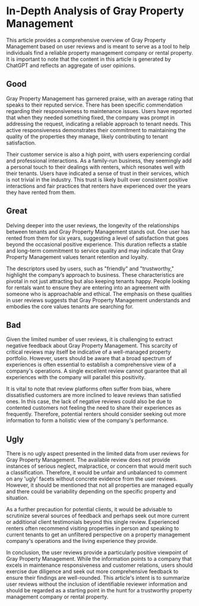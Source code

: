 # In-Depth Analysis of Gray Property Management

This article provides a comprehensive overview of Gray Property Management based on user reviews and is meant to serve as a tool to help individuals find a reliable property management company or rental property. It is important to note that the content in this article is generated by ChatGPT and reflects an aggregate of user opinions.

## Good

Gray Property Management has garnered praise, with an average rating that speaks to their reputed service. There has been specific commendation regarding their responsiveness to maintenance issues. Users have reported that when they needed something fixed, the company was prompt in addressing the request, indicating a reliable approach to tenant needs. This active responsiveness demonstrates their commitment to maintaining the quality of the properties they manage, likely contributing to tenant satisfaction.

Their customer service is also a high point, with users experiencing cordial and professional interactions. As a family-run business, they seemingly add a personal touch to their dealings with renters, which resonates well with their tenants. Users have indicated a sense of trust in their services, which is not trivial in the industry. This trust is likely built over consistent positive interactions and fair practices that renters have experienced over the years they have rented from them.

## Great

Delving deeper into the user reviews, the longevity of the relationships between tenants and Gray Property Management stands out. One user has rented from them for six years, suggesting a level of satisfaction that goes beyond the occasional positive experience. This duration reflects a stable and long-term commitment to service quality and may indicate that Gray Property Management values tenant retention and loyalty.

The descriptors used by users, such as "friendly" and "trustworthy," highlight the company’s approach to business. These characteristics are pivotal in not just attracting but also keeping tenants happy. People looking for rentals want to ensure they are entering into an agreement with someone who is approachable and ethical. The emphasis on these qualities in user reviews suggests that Gray Property Management understands and embodies the core values tenants are searching for.

## Bad

Given the limited number of user reviews, it is challenging to extract negative feedback about Gray Property Management. This scarcity of critical reviews may itself be indicative of a well-managed property portfolio. However, users should be aware that a broad spectrum of experiences is often essential to establish a comprehensive view of a company's operations. A single excellent review cannot guarantee that all experiences with the company will parallel this positivity.

It is vital to note that review platforms often suffer from bias, where dissatisfied customers are more inclined to leave reviews than satisfied ones. In this case, the lack of negative reviews could also be due to contented customers not feeling the need to share their experiences as frequently. Therefore, potential renters should consider seeking out more information to form a holistic view of the company's performance.

## Ugly

There is no ugly aspect presented in the limited data from user reviews for Gray Property Management. The available review does not provide instances of serious neglect, malpractice, or concern that would merit such a classification. Therefore, it would be unfair and unbalanced to comment on any 'ugly' facets without concrete evidence from the user reviews. However, it should be mentioned that not all properties are managed equally and there could be variability depending on the specific property and situation.

As a further precaution for potential clients, it would be advisable to scrutinize several sources of feedback and perhaps seek out more current or additional client testimonials beyond this single review. Experienced renters often recommend visiting properties in person and speaking to current tenants to get an unfiltered perspective on a property management company's operations and the living experience they provide.

In conclusion, the user reviews provide a particularly positive viewpoint of Gray Property Management. While the information points to a company that excels in maintenance responsiveness and customer relations, users should exercise due diligence and seek out more comprehensive feedback to ensure their findings are well-rounded. This article's intent is to summarize user reviews without the inclusion of identifiable reviewer information and should be regarded as a starting point in the hunt for a trustworthy property management company or rental property.